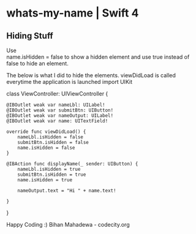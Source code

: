 # whats-my-name | Swift 4 

## Hiding Stuff
Use    
    name.isHidden = false 
to show a hidden element and use true instead of false to hide an element.

The below is what I did to hide the elements. viewDidLoad is called everytime the application is launched
import UIKit

class ViewController: UIViewController {
    
    @IBOutlet weak var nameLbl: UILabel!
    @IBOutlet weak var submitBtn: UIButton!
    @IBOutlet weak var nameOutput: UILabel!
    @IBOutlet weak var name: UITextField!
    
    override func viewDidLoad() {
        nameLbl.isHidden = false
        submitBtn.isHidden = false
        name.isHidden = false
    }
    
    @IBAction func displayName(_ sender: UIButton) {
        nameLbl.isHidden = true
        submitBtn.isHidden = true
        name.isHidden = true
        
        nameOutput.text = "Hi " + name.text!
        
    }
    
    
    
}


Happy Coding :)
Bihan Mahadewa - codecity.org

